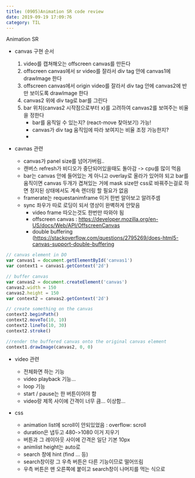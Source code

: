 ```yaml
---
title: (0905)Animation SR code review
date: 2019-09-19 17:09:76
category: TIL
---
```


Animation SR

- canvas 구현 순서

  1. video를 캡쳐해오는 offscreen canvas를 만든다
  2. offscreen canvas에서 sr video를 잘라서 div tag 안에 canvas1에 drawImage 한다
  3. offscreen canvas에서 origin video를 잘라서 div tag 안에 canvas2에 반만 보이도록 drawImage 한다
  4. canvas2 위에 div tag로 bar를 그린다
  5. bar 위치(canvas2 시작점으로부터 x)를 고려하여 canvas2를 보여주는 비율을 정한다
     - bar를 움직일 수 있는지? (react-move 찾아보기) 가능!
     - canvas가 div tag 움직임에 따라 보여지는 비율 조정 가능한지?
     - 

- cavnas 관련

  - canvas가 panel size를 넘어가버림..
  - 캔버스 refresh가 비디오가 중단되어있을때도 돌아감 -> cpu를 많이 먹음
  - bar는 canvas 안에 들어있는 게 아니고 overlay로 올라가 있어야 되고 bar를 움직이면 canvas 두개가 겹쳐있는 거에 mask size만 css로 바꿔주는걸로 하면 정지된 상태에서도 계속 렌더링 할 필요가 없음
  - framerate는 requestanimframe 이거 한번 알아보고 알려주셈
  - sync 좌우가 따로 로딩이 되서 영상이 완벽하게 안맞음
    - video frame 따오는것도 한번만 따와야 됨
    - offscreen canvas : https://developer.mozilla.org/en-US/docs/Web/API/OffscreenCanvas
    - double buffering (https://stackoverflow.com/questions/2795269/does-html5-canvas-support-double-buffering

```js
// canvas element in DO
var canvas1 = document.getElementById('canvas1')
var context1 = canvas1.getContext('2d')

// buffer canvas
var canvas2 = document.createElement('canvas')
canvas2.width = 150
canvas2.height = 150
var context2 = canvas2.getContext('2d')

// create something on the canvas
context2.beginPath()
context2.moveTo(10, 10)
context2.lineTo(10, 30)
context2.stroke()

//render the buffered canvas onto the original canvas element
context1.drawImage(canvas2, 0, 0)
```

- video 관련

  - 전체화면 하는 기능
  - video playback 기능...
  - loop 기능
  - start / pause는 한 버튼이어야 함
  - video랑 제목 사이에 간격이 너무 큼... 이상함...

- css
  - animation list에 scroll이 안되있었음 : overflow: scroll
  - duration은 냅두고 480->1080 이거 지우기
  - 버튼과 그 레이아웃 사이에 간격은 일단 기본 10px
  - animlist height는 auto로
  - search 창에 hint (find ... 등)
  - search창이랑 그 우측 버튼은 다른 기능이므로 떨어뜨림
  - 우측 버튼은 맨 오른쪽에 붙이고 search창이 나머지를 먹는 식으로
